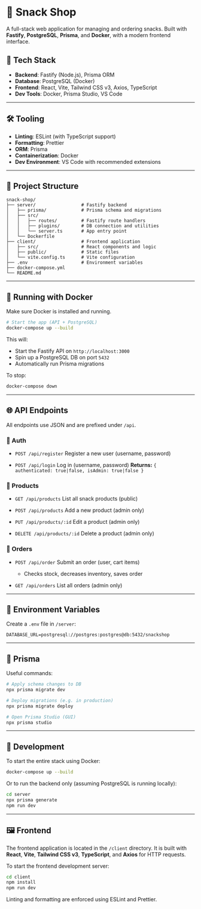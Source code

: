 # 🥨 Snack Shop

A full-stack web application for managing and ordering snacks. Built with **Fastify**, **PostgreSQL**, **Prisma**, and **Docker**, with a modern frontend interface.

## 🧱 Tech Stack

- **Backend**: Fastify (Node.js), Prisma ORM
- **Database**: PostgreSQL (Docker)
- **Frontend**: React, Vite, Tailwind CSS v3, Axios, TypeScript
- **Dev Tools**: Docker, Prisma Studio, VS Code

---

## 🛠 Tooling

- **Linting**: ESLint (with TypeScript support)
- **Formatting**: Prettier
- **ORM**: Prisma
- **Containerization**: Docker
- **Dev Environment**: VS Code with recommended extensions

---

## 📁 Project Structure

```
snack-shop/
├── server/                 # Fastify backend
│   ├── prisma/             # Prisma schema and migrations
│   ├── src/
│   │   ├── routes/         # Fastify route handlers
│   │   ├── plugins/        # DB connection and utilities
│   │   └── server.ts       # App entry point
│   └── Dockerfile
├── client/                 # Frontend application
│   ├── src/                # React components and logic
│   ├── public/             # Static files
│   └── vite.config.ts      # Vite configuration
├── .env                    # Environment variables
├── docker-compose.yml
└── README.md
```

---

## 🐳 Running with Docker

Make sure Docker is installed and running.

```bash
# Start the app (API + PostgreSQL)
docker-compose up --build
```

This will:

- Start the Fastify API on `http://localhost:3000`
- Spin up a PostgreSQL DB on port `5432`
- Automatically run Prisma migrations

To stop:

```bash
docker-compose down
```

---

## 🌐 API Endpoints

All endpoints use JSON and are prefixed under `/api`.

### 🧑 Auth

- `POST /api/register`
  Register a new user (username, password)

- `POST /api/login`
  Log in (username, password)
  **Returns:** `{ authenticated: true|false, isAdmin: true|false }`

### 🍿 Products

- `GET /api/products`
  List all snack products (public)

- `POST /api/products`
  Add a new product (admin only)

- `PUT /api/products/:id`
  Edit a product (admin only)

- `DELETE /api/products/:id`
  Delete a product (admin only)

### 🛒 Orders

- `POST /api/order`
  Submit an order (user, cart items)
  - Checks stock, decreases inventory, saves order

- `GET /api/orders`
  List all orders (admin only)

---

## 🧪 Environment Variables

Create a `.env` file in `/server`:

```env
DATABASE_URL=postgresql://postgres:postgres@db:5432/snackshop
```

---

## 🿳 Prisma

Useful commands:

```bash
# Apply schema changes to DB
npx prisma migrate dev

# Deploy migrations (e.g. in production)
npx prisma migrate deploy

# Open Prisma Studio (GUI)
npx prisma studio
```

---

## 🧪 Development

To start the entire stack using Docker:

```bash
docker-compose up --build
```

Or to run the backend only (assuming PostgreSQL is running locally):

```bash
cd server
npx prisma generate
npm run dev
```

---

## 🖼️ Frontend

The frontend application is located in the `/client` directory. It is built with **React**, **Vite**, **Tailwind CSS v3**, **TypeScript**, and **Axios** for HTTP requests.

To start the frontend development server:

```bash
cd client
npm install
npm run dev
```

Linting and formatting are enforced using ESLint and Prettier.
